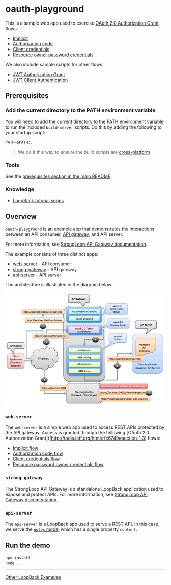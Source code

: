 # oauth-playground

This is a sample web app used to exercise [OAuth 2.0 Authorization Grant](http://tools.ietf.org/html/rfc6749#section-1.3)
flows:

- [Implicit](http://docs.strongloop.com/display/LGW/Developer%27s+Guide#Developer%27sGuide-Implicitgrant)
- [Authorization code](http://docs.strongloop.com/display/LGW/Developer%27s+Guide#Developer%27sGuide-Authorizationcodegrant)
- [Client credentials](http://docs.strongloop.com/display/LGW/Developer%27s+Guide#Developer%27sGuide-Clientcredentialsgrant)
- [Resource owner password credentials](http://docs.strongloop.com/display/LGW/Developer%27s+Guide#Developer%27sGuide-Resourceownerpasswordcredentialsgrant)

We also include sample scripts for other flows:

- [JWT Authorization Grant](scripts/jwt-client-auth.js)
- [JWT Client Authentication](scripts/jwt-auth-grant.js)

## Prerequisites

### Add the current directory to the PATH environment variable

You will need to add the current directory to the [PATH environment variable](http://en.wikipedia.org/wiki/PATH_(variable))
to run the included `build-server` scripts. Do this by adding the following to
your startup script:

```
PATH=$PATH:.
```

> We do it this way to ensure the build scripts are [cross-platform](https://en.wikipedia.org/wiki/Cross-platform)

### Tools

See the [prerequisites section in the main README](../README.md#prerequisites)

### Knowledge

- [LoopBack tutorial series](https://github.com/strongloop/loopback-example#tutorial-series)

## Overview

`oauth-playground` is an example app that demonstrates the interactions between
an API consumer, [API gateway](https://github.com/strongloop/strong-gateway),
and API server.

For more information, see [StrongLoop API Gateway documentation](http://docs.strongloop.com/display/LGW/StrongLoop+API+Gateway).

The example consists of three distinct apps:

- [web-server](#web-server) - API consumer
- [strong-gateway](#strong-gateway) - API gateway
- [api-server](#api-server) - API server

The architecture is illustrated in the diagram below.

![architecture-diagram](doc/arch-diagram.png)

### `web-server`

The `web-server` is a simple web app used to access REST APIs protected by the
API gateway. Access is granted through the following [OAuth 2.0 Authorization
Grant]((http://tools.ietf.org/html/rfc6749#section-1.3) flows:

- [Implicit flow](http://docs.strongloop.com/display/LGW/Developer%27s+Guide#Developer'sGuide-Implicitgrant)
- [Authorization code flow](http://docs.strongloop.com/display/LGW/Developer%27s+Guide#Developer'sGuide-Authorizationcodegrant)
- [Client credentials flow](http://docs.strongloop.com/display/LGW/Developer%27s+Guide#Developer'sGuide-Clientcredentialsgrant)
- [Resource password owner credentials flow](http://docs.strongloop.com/display/LGW/Developer%27s+Guide#Developer'sGuide-Resourceownerpasswordcredentialsgrant)

### `strong-gateway`

The StrongLoop API Gateway is a standalone LoopBack application used to expose
and protect APIs. For more information, see [StrongLoop API Gateway documentation](http://docs.strongloop.com/display/LGW/StrongLoop+API+Gateway).

### `api-server`

The `api-server` is a LoopBack app used to serve a REST API. In this case, we
serve the [`notes` model](/api-server/common/models/note.json) which has a
single property `content`.

## Run the demo

```
npm install
node .
```

---

[Other LoopBack Examples](https://github.com/strongloop/loopback-example)
